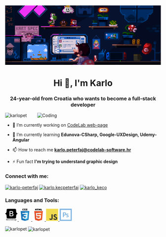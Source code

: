 ![MasterHead](https://raw.githubusercontent.com/mosh3eb/Portfolio_Page/main/images/bg.gif)
<h1 align="center">Hi 👋, I'm Karlo</h1>
<h3 align="center">24-year-old from Croatia who wants to become a full-stack developer</h3>
<img align="right" alt="Coding" width="400" src="https://cdn.dribbble.com/users/1708816/screenshots/15637256/media/f9826f0af8a49462f048262a8502035b.gif">

<p align="left"> <img src="https://komarev.com/ghpvc/?username=karlopet&label=Profile%20views&color=0e75b6&style=flat" alt="karlopet" /> </p>

- 🔭 I’m currently working on [CodeLab web-page](https://www.codelab-software.hr/)

- 🌱 I’m currently learning **Edunova-CSharp, Google-UXDesign, Udemy-Angular**

- 📫 How to reach me **karlo.peterfaj@codelab-software.hr**

- ⚡ Fun fact **I'm trying to understand graphic design**

<h3 align="left">Connect with me:</h3>
<p align="left">
<a href="https://linkedin.com/in/karlo-peterfaj-62a6a5289/" target="blank"><img align="center" src="https://raw.githubusercontent.com/rahuldkjain/github-profile-readme-generator/master/src/images/icons/Social/linked-in-alt.svg" alt="karlo-peterfaj" height="30" width="40" /></a>
<a href="https://fb.com/karlo.kecpeterfaj" target="blank"><img align="center" src="https://raw.githubusercontent.com/rahuldkjain/github-profile-readme-generator/master/src/images/icons/Social/facebook.svg" alt="karlo.kecpeterfaj" height="30" width="40" /></a>
<a href="https://instagram.com/karlo_keco" target="blank"><img align="center" src="https://raw.githubusercontent.com/rahuldkjain/github-profile-readme-generator/master/src/images/icons/Social/instagram.svg" alt="karlo_keco" height="30" width="40" /></a>
</p>

<h3 align="left">Languages and Tools:</h3>
<p align="left"> <a href="https://getbootstrap.com" target="_blank" rel="noreferrer"> <img src="https://raw.githubusercontent.com/devicons/devicon/master/icons/bootstrap/bootstrap-plain-wordmark.svg" alt="bootstrap" width="40" height="40"/> </a> <a href="https://www.w3schools.com/css/" target="_blank" rel="noreferrer"> <img src="https://raw.githubusercontent.com/devicons/devicon/master/icons/css3/css3-original-wordmark.svg" alt="css3" width="40" height="40"/> </a> <a href="https://www.w3.org/html/" target="_blank" rel="noreferrer"> <img src="https://raw.githubusercontent.com/devicons/devicon/master/icons/html5/html5-original-wordmark.svg" alt="html5" width="40" height="40"/> </a> <a href="https://developer.mozilla.org/en-US/docs/Web/JavaScript" target="_blank" rel="noreferrer"> <img src="https://raw.githubusercontent.com/devicons/devicon/master/icons/javascript/javascript-original.svg" alt="javascript" width="40" height="40"/> </a> <a href="https://www.photoshop.com/en" target="_blank" rel="noreferrer"> <img src="https://raw.githubusercontent.com/devicons/devicon/master/icons/photoshop/photoshop-line.svg" alt="photoshop" width="40" height="40"/> </a> </p>

<p><img align="left" src="https://github-readme-stats.vercel.app/api/top-langs?username=karlopet&show_icons=true&locale=en&layout=compact" alt="karlopet" /></p>

<p>&nbsp;<img align="center" src="https://github-readme-stats.vercel.app/api?username=karlopet&show_icons=true&locale=en" alt="karlopet" /></p>
